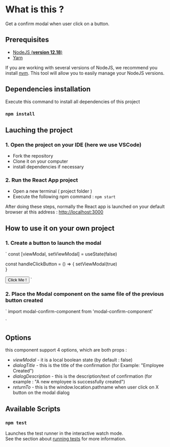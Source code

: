 # What is this ?

Get a confirm modal when user click on a button.

## Prerequisites

- [NodeJS (**version 12.18**)](https://nodejs.org/en/)
- [Yarn](https://yarnpkg.com/)

If you are working with several versions of NodeJS, we recommend you install [nvm](https://github.com/nvm-sh/nvm). This tool will allow you to easily manage your NodeJS versions.

## Dependencies installation

Execute this command to install all dependencies of this project
### `npm install `

## Lauching the project

### 1. Open the project on your IDE (here we use VSCode)

- Fork the repository
- Clone it on your computer
- install dependencies if necessary

### 2. Run the React App project
- Open a new terminal ( project folder )
- Execute the following npm command : `npm start `

After doing these steps, normally the React app is launched on your default browser at this address : [http://localhost:3000](http://localhost:3000)

## How to use it on your own project

### 1. Create a button to launch the modal
`
const [viewModal, setViewModal] = useState(false)

const handleClickButton = () => { 
    setViewModal(true)      
}

<button onClick={handleClickButton}>Click Me !</button>
`

### 2. Place the Modal component on the same file of the previous button created
`
import modal-confirm-component from 'modal-confirm-component'

<Modal 
    viewModal={viewModal}                       
    dialogTitle = "Employee Created"
    dialogDescription = "A new employee is successfully created"
    returnTo = "/"
/>
`

## Options

this component support 4 options, which are both props :

* *viewModal* - it is a local boolean state (by default : false)
* *dialogTitle* - this is the title of the confirmation (for Example: "Employee Created")
* *dialogDescription* - this is the description/text of confirmation (for example : "A new employee is successfully created")
* *returnTo* - this is the window.location.pathname when user click on X button on the modal dialog

## Available Scripts

### `npm test`

Launches the test runner in the interactive watch mode.\
See the section about [running tests](https://facebook.github.io/create-react-app/docs/running-tests) for more information.
